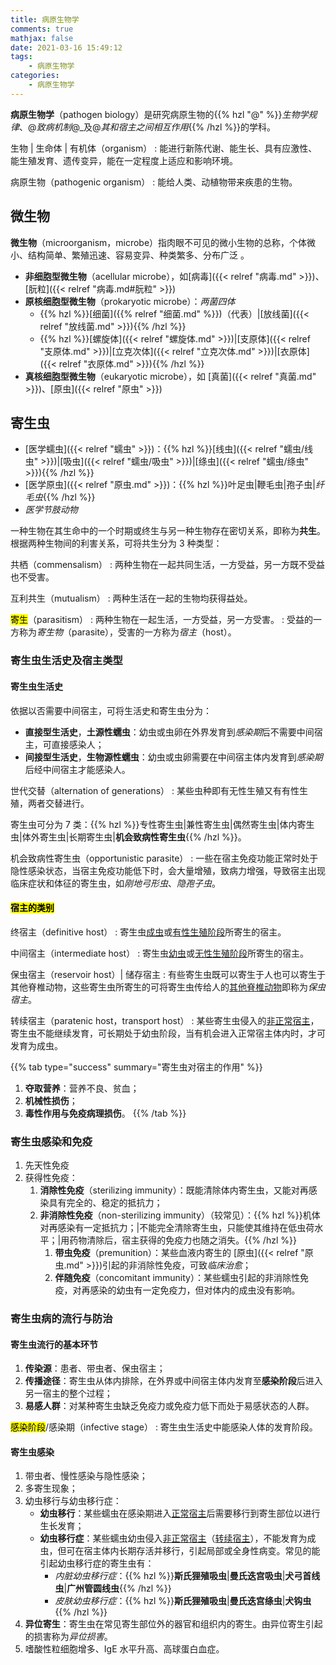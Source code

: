 ```yaml
---
title: 病原生物学
comments: true
mathjax: false
date: 2021-03-16 15:49:12
tags:
    - 病原生物学
categories:
    - 病原生物学
---
```


**病原生物学**（pathogen biology）是研究病原生物的{{% hzl "@" %}}*生物学规律*、@*致病机制*@_及@*其和宿主之间相互作用*{{% /hzl %}}的学科。

生物 | 生命体 | 有机体（organism）
: 能进行新陈代谢、能生长、具有应激性、能生殖发育、遗传变异，能在一定程度上适应和影响环境。

病原生物（pathogenic organism）
: 能给人类、动植物带来疾患的生物。

<!--more-->

## 微生物

**微生物**（microorganism，microbe）指肉眼不可见的微小生物的总称，个体微小、结构简单、繁殖迅速、容易变异、种类繁多、分布广泛 。

- **非细胞型微生物**（acellular microbe），如[病毒]({{< relref "病毒.md" >}})、[朊粒]({{< relref "病毒.md#朊粒" >}})
- **原核细胞型微生物**（prokaryotic microbe）：*两菌四体*
    - {{% hzl %}}[细菌]({{% relref "细菌.md" %}})（代表）|[放线菌]({{< relref "放线菌.md" >}}){{% /hzl %}}
    - {{% hzl %}}[螺旋体]({{< relref "螺旋体.md" >}})|[支原体]({{< relref "支原体.md" >}})|[立克次体]({{< relref "立克次体.md" >}})|[衣原体]({{< relref "衣原体.md" >}}){{% /hzl %}}
- **真核细胞型微生物**（eukaryotic microbe），如 [真菌]({{< relref "真菌.md" >}})、[原虫]({{< relref "原虫" >}})

## 寄生虫

- [医学蠕虫]({{< relref "蠕虫" >}})：{{% hzl %}}[线虫]({{< relref "蠕虫/线虫" >}})|[吸虫]({{< relref "蠕虫/吸虫" >}})|[绦虫]({{< relref "蠕虫/绦虫" >}}){{% /hzl %}}
- [医学原虫]({{< relref "原虫.md" >}})：{{% hzl %}}叶足虫|鞭毛虫|孢子虫|*纤毛虫*{{% /hzl %}}
- *医学节肢动物*

一种生物在其生命中的一个时期或终生与另一种生物存在密切关系，即称为**共生**。根据两种生物间的利害关系，可将共生分为 3 种类型：

共栖（commensalism）
: 两种生物在一起共同生活，一方受益，另一方既不受益也不受害。

互利共生（mutualism）
: 两种生活在一起的生物均获得益处。

<mark>寄生</mark>（parasitism）
: 两种生物在一起生活，一方受益，另一方受害。
: 受益的一方称为*寄生物*（parasite），受害的一方称为*宿主*（host）。

### 寄生虫生活史及宿主类型

#### 寄生虫生活史

依据以否需要中间宿主，可将生活史和寄生虫分为：
- **直接型生活史**，**土源性蠕虫**：幼虫或虫卵在外界发育到*感染期*后不需要中间宿主，可直接感染人；
- **间接型生活史**，**生物源性蠕虫**：幼虫或虫卵需要在中间宿主体内发育到*感染期*后经中间宿主才能感染人。

世代交替（alternation of generations）
: 某些虫种即有无性生殖又有有性生殖，两者交替进行。

寄生虫可分为 7 类：{{% hzl %}}专性寄生虫|兼性寄生虫|偶然寄生虫|体内寄生虫|体外寄生虫|长期寄生虫|**机会致病性寄生虫**{{% /hzl %}}。

机会致病性寄生虫（opportunistic parasite）
: 一些在宿主免疫功能正常时处于隐性感染状态，当宿主免疫功能低下时，会大量增殖，致病力增强，导致宿主出现临床症状和体征的寄生虫，如*刚地弓形虫*、*隐孢子虫*。

#### <mark>宿主的类别</mark>

终宿主（definitive host）
: 寄生虫<ins>成虫</ins>或<ins>有性生殖阶段</ins>所寄生的宿主。

中间宿主（intermediate host）
: 寄生虫<ins>幼虫</ins>或<ins>无性生殖阶段</ins>所寄生的宿主。

保虫宿主（reservoir host）| 储存宿主
: 有些寄生虫既可以寄生于人也可以寄生于其他脊椎动物，这些寄生虫所寄生的可将寄生虫传给人的<ins>其他脊椎动物</ins>即称为*保虫宿主*。

转续宿主（paratenic host，transport host）
: 某些寄生虫侵入的<ins>非正常宿主</ins>，寄生虫不能继续发育，可长期处于幼虫阶段，当有机会进入正常宿主体内时，才可发育为成虫。

{{% tab type="success" summary="寄生虫对宿主的作用" %}}
1. **夺取营养**：营养不良、贫血；
2. **机械性损伤**；
3. **毒性作用与免疫病理损伤**。
{{% /tab %}}

### 寄生虫感染和免疫

1. 先天性免疫
2. 获得性免疫：
    1. **消除性免疫**（sterilizing immunity）：既能清除体内寄生虫，又能对再感染具有完全的、稳定的抵抗力；
    2. **非消除性免疫**（non-sterilizing immunity）（较常见）：{{% hzl %}}机体对再感染有一定抵抗力；|不能完全清除寄生虫，只能使其维持在低虫荷水平；|用药物清除后，宿主获得的免疫力也随之消失。{{% /hzl %}}
        1. **带虫免疫**（premunition）：某些血液内寄生的 [原虫]({{< relref "原虫.md" >}})引起的非消除性免疫，可致*临床治愈*；
        2. **伴随免疫**（concomitant immunity）：某些蠕虫引起的非消除性免疫，对再感染的幼虫有一定免疫力，但对体内的成虫没有影响。

### 寄生虫病的流行与防治

#### 寄生虫流行的基本环节

1. **传染源**：患者、带虫者、保虫宿主；
2. **传播途径**：寄生虫从体内排除，在外界或中间宿主体内发育至**感染阶段**后进入另一宿主的整个过程；
3. **易感人群**：对某种寄生虫缺乏免疫力或免疫力低下而处于易感状态的人群。

<mark>感染阶段</mark>/感染期（infective stage）
: 寄生虫生活史中能感染人体的发育阶段。

#### 寄生虫感染

1. 带虫者、慢性感染与隐性感染；
2. 多寄生现象；
3. 幼虫移行与幼虫移行症：
    - **幼虫移行**：某些蠕虫在感染期进入<ins>正常宿主</ins>后需要移行到寄生部位以进行生长发育；
    - **幼虫移行症**：某些蠕虫幼虫侵入<ins>非正常宿主</ins>（[转续宿主](#宿主的类别)），不能发育为成虫，但可在宿主体内长期存活并移行，引起局部或全身性病变。常见的能引起幼虫移行症的寄生虫有：
        - *内脏幼虫移行症*：{{% hzl %}}**斯氏狸殖吸虫**|**曼氏迭宫吸虫**|**犬弓首线虫**|**广州管圆线虫**{{% /hzl %}}
        - *皮肤幼虫移行症*：{{% hzl %}}**斯氏狸殖吸虫**|**曼氏迭宫绦虫**|**犬钩虫**{{% /hzl %}}
4. **异位寄生**：寄生虫在常见寄生部位外的器官和组织内的寄生。由异位寄生引起的损害称为*异位损害*。
5. 嗜酸性粒细胞增多、IgE 水平升高、高球蛋白血症。
